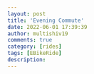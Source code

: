```yaml
---
layout: post
title: 'Evening Commute'
date: 2022-06-01 17:39:39
author: multishiv19
comments: true
category: [rides]
tags: [EBikeRide]
description: 
---
```


<div width='100%' class='strava-embed-placeholder' data-embed-type='activity' data-embed-id='7235657202'></div>
<script src='https://strava-embeds.com/embed.js'></script>
